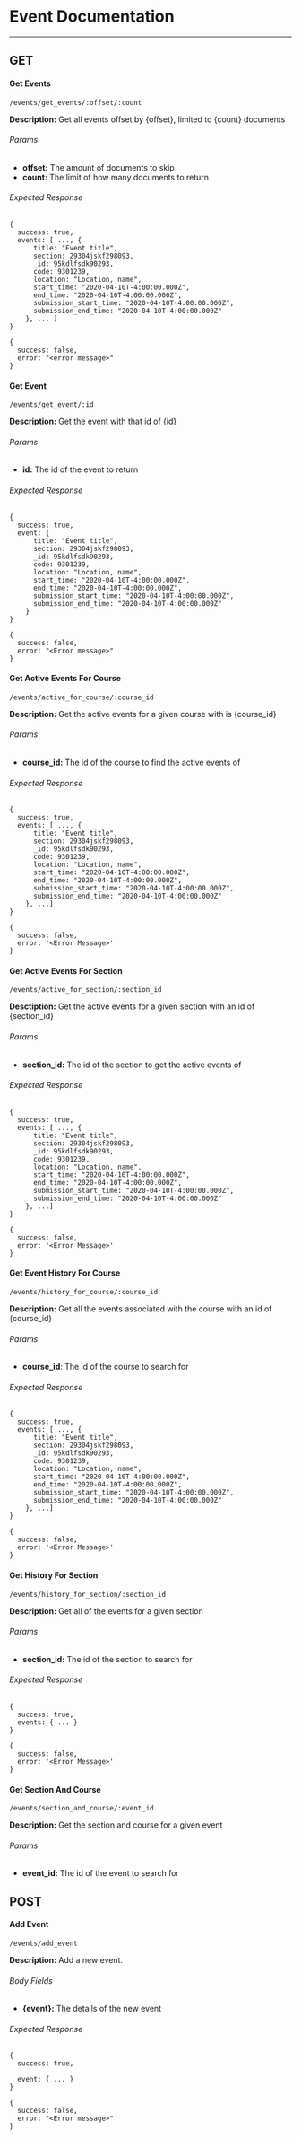 # Event Documentation
-----
## GET
#### Get Events
`/events/get_events/:offset/:count`

**Description:** Get all events offset by {offset}, limited to {count} documents

###### Params
* **offset:** The amount of documents to skip
* **count:** The limit of how many documents to return

###### Expected Response
```
{
  success: true,
  events: [ ..., {
      title: "Event title",
      section: 29304jskf298093,
      _id: 95kdlfsdk90293,
      code: 9301239,
      location: "Location, name",
      start_time: "2020-04-10T-4:00:00.000Z",
      end_time: "2020-04-10T-4:00:00.000Z",
      submission_start_time: "2020-04-10T-4:00:00.000Z",
      submission_end_time: "2020-04-10T-4:00:00.000Z"
    }, ... ]
}
```
```
{
  success: false,
  error: "<error message>"
}
```

#### Get Event
`/events/get_event/:id`

**Description:** Get the event with that id of {id}

###### Params
* **id:** The id of the event to return

###### Expected Response
```
{
  success: true,
  event: {
      title: "Event title",
      section: 29304jskf298093,
      _id: 95kdlfsdk90293,
      code: 9301239,
      location: "Location, name",
      start_time: "2020-04-10T-4:00:00.000Z",
      end_time: "2020-04-10T-4:00:00.000Z",
      submission_start_time: "2020-04-10T-4:00:00.000Z",
      submission_end_time: "2020-04-10T-4:00:00.000Z"
    }
}
```
```
{
  success: false,
  error: "<Error message>"
}
```

#### Get Active Events For Course
`/events/active_for_course/:course_id`

**Description:** Get the active events for a given course with is {course_id}

###### Params
* **course_id:** The id of the course to find the active events of

###### Expected Response
```
{
  success: true,
  events: [ ..., {
      title: "Event title",
      section: 29304jskf298093,
      _id: 95kdlfsdk90293,
      code: 9301239,
      location: "Location, name",
      start_time: "2020-04-10T-4:00:00.000Z",
      end_time: "2020-04-10T-4:00:00.000Z",
      submission_start_time: "2020-04-10T-4:00:00.000Z",
      submission_end_time: "2020-04-10T-4:00:00.000Z"
    }, ...]
}
```
```
{
  success: false,
  error: '<Error Message>'
}
```

#### Get Active Events For Section
`/events/active_for_section/:section_id`

**Desctiption:** Get the active events for a given section with an id of {section_id}

###### Params
* **section_id:** The id of the section to get the active events of

###### Expected Response
```
{
  success: true,
  events: [ ..., {
      title: "Event title",
      section: 29304jskf298093,
      _id: 95kdlfsdk90293,
      code: 9301239,
      location: "Location, name",
      start_time: "2020-04-10T-4:00:00.000Z",
      end_time: "2020-04-10T-4:00:00.000Z",
      submission_start_time: "2020-04-10T-4:00:00.000Z",
      submission_end_time: "2020-04-10T-4:00:00.000Z"
    }, ...]
}
```
```
{
  success: false,
  error: '<Error Message>'
}
```

#### Get Event History For Course
`/events/history_for_course/:course_id`

**Description:** Get all the events associated with the course with an id of {course_id}

###### Params
* **course_id**: The id of the course to search for

###### Expected Response
```
{
  success: true,
  events: [ ..., {
      title: "Event title",
      section: 29304jskf298093,
      _id: 95kdlfsdk90293,
      code: 9301239,
      location: "Location, name",
      start_time: "2020-04-10T-4:00:00.000Z",
      end_time: "2020-04-10T-4:00:00.000Z",
      submission_start_time: "2020-04-10T-4:00:00.000Z",
      submission_end_time: "2020-04-10T-4:00:00.000Z"
    }, ...]
}
```
```
{
  success: false,
  error: '<Error Message>'
}
```

#### Get History For Section
`/events/history_for_section/:section_id`

**Description:** Get all of the events for a given section

###### Params
* **section_id:** The id of the section to search for

###### Expected Response
```
{
  success: true,
  events: { ... }
}
```
```
{
  success: false,
  error: '<Error Message>'
}
```

#### Get Section And Course
`/events/section_and_course/:event_id`

**Description:** Get the section and course for a given event

###### Params
* **event_id:** The id of the event to search for


## POST
#### Add Event
`/events/add_event`

**Description:** Add a new event.

###### Body Fields
* **{event}:** The details of the new event

###### Expected Response
```
{
  success: true,

  event: { ... }
}
```
```
{
  success: false,
  error: "<Error message>"
}
```
